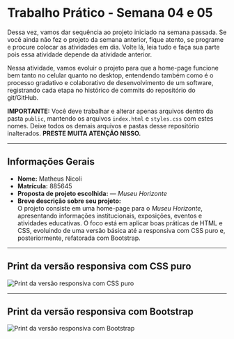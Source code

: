 # Trabalho Prático - Semana 04 e 05

Dessa vez, vamos dar sequência ao projeto iniciado na semana passada. Se você ainda não fez o projeto da semana anterior, fique atento, se programe e procure colocar as atividades em dia. Volte lá, leia tudo e faça sua parte pois essa atividade depende da atividade anterior.

Nessa atividade, vamos evoluir o projeto para que a home-page funcione bem tanto no celular quanto no desktop, entendendo também como é o processo gradativo e colaborativo de desenvolvimento de um software, registrando cada etapa no histórico de commits do repositório do git/GitHub.

**IMPORTANTE:** Você deve trabalhar e alterar apenas arquivos dentro da pasta `public`, mantendo os arquivos `index.html` e `styles.css` com estes nomes. Deixe todos os demais arquivos e pastas desse repositório inalterados. **PRESTE MUITA ATENÇÃO NISSO.**

---

## Informações Gerais

- **Nome:** Matheus Nicoli  
- **Matrícula:** 885645  
- **Proposta de projeto escolhida:**  — *Museu Horizonte*  
- **Breve descrição sobre seu projeto:**  
  O projeto consiste em uma home-page para o *Museu Horizonte*, apresentando informações institucionais, exposições, eventos e atividades educativas. O foco está em aplicar boas práticas de HTML e CSS, evoluindo de uma versão básica até a responsiva com CSS puro e, posteriormente, refatorada com Bootstrap.

---

## Print da versão responsiva com CSS puro

![Print da versão responsiva com CSS puro](./prints/css-puro.png)

---

## Print da versão responsiva com Bootstrap

![Print da versão responsiva com Bootstrap](./prints/bootstrap.png)
